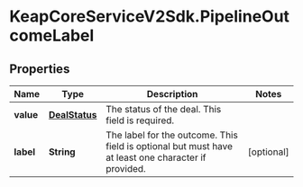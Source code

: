 # KeapCoreServiceV2Sdk.PipelineOutcomeLabel

## Properties

Name | Type | Description | Notes
------------ | ------------- | ------------- | -------------
**value** | [**DealStatus**](DealStatus.md) | The status of the deal. This field is required. | 
**label** | **String** | The label for the outcome. This field is optional but must have at least one character if provided. | [optional] 


